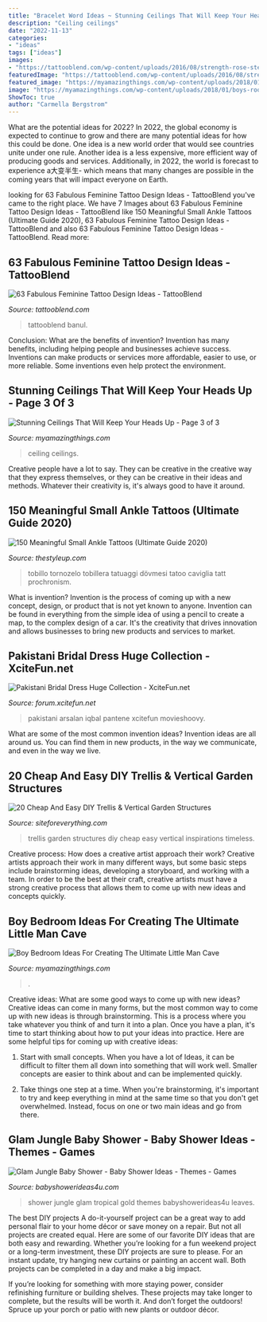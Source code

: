 ```yaml
---
title: "Bracelet Word Ideas ~ Stunning Ceilings That Will Keep Your Heads Up"
description: "Ceiling ceilings"
date: "2022-11-13"
categories:
- "ideas"
tags: ["ideas"]
images:
- "https://tattooblend.com/wp-content/uploads/2016/08/strength-rose-stem-tattoo.jpg"
featuredImage: "https://tattooblend.com/wp-content/uploads/2016/08/strength-rose-stem-tattoo.jpg"
featured_image: "https://myamazingthings.com/wp-content/uploads/2018/01/boys-room-ideas-2-.jpg"
image: "https://myamazingthings.com/wp-content/uploads/2018/01/boys-room-ideas-2-.jpg"
ShowToc: true
author: "Carmella Bergstrom"
---
```



What are the potential ideas for 2022?
In 2022, the global economy is expected to continue to grow and there are many potential ideas for how this could be done. One idea is a new world order that would see countries unite under one rule. Another idea is a less expensive, more efficient way of producing goods and services. Additionally, in 2022, the world is forecast to experience a大变半生- which means that many changes are possible in the coming years that will impact everyone on Earth.

	

		
looking for 63 Fabulous Feminine Tattoo Design Ideas - TattooBlend you've came to the right place. We have 7 Images about 63 Fabulous Feminine Tattoo Design Ideas - TattooBlend like 150 Meaningful Small Ankle Tattoos (Ultimate Guide 2020), 63 Fabulous Feminine Tattoo Design Ideas - TattooBlend and also 63 Fabulous Feminine Tattoo Design Ideas - TattooBlend. Read more:
		
    
## 63 Fabulous Feminine Tattoo Design Ideas - TattooBlend

<img loading=lazy src="https://tattooblend.com/wp-content/uploads/2016/08/strength-rose-stem-tattoo.jpg" onerror="this.onerror=null;this.src='https://tse2.mm.bing.net/th?id=OIP.bcePVXRPQL0yvfy1MqHvfQHaFT&amp;pid=15.1';" alt="63 Fabulous Feminine Tattoo Design Ideas - TattooBlend">

_Source: tattooblend.com_

>tattooblend banul. 

	

Conclusion: What are the benefits of invention?
Invention has many benefits, including helping people and businesses achieve success. Inventions can make products or services more affordable, easier to use, or more reliable. Some inventions even help protect the environment.

    
## Stunning Ceilings That Will Keep Your Heads Up - Page 3 Of 3

<img loading=lazy src="https://myamazingthings.com/wp-content/uploads/2016/11/who-said-panels-should-cover-a-ceiling-in-some-order.jpg" onerror="this.onerror=null;this.src='https://tse3.mm.bing.net/th?id=OIP.ho6pPl8YI19kC0aU3XtTpQHaLI&amp;pid=15.1';" alt="Stunning Ceilings That Will Keep Your Heads Up - Page 3 of 3">

_Source: myamazingthings.com_

>ceiling ceilings. 

	

Creative people have a lot to say. They can be creative in the creative way that they express themselves, or they can be creative in their ideas and methods. Whatever their creativity is, it's always good to have it around.

    
## 150 Meaningful Small Ankle Tattoos (Ultimate Guide 2020)

<img loading=lazy src="https://thestyleup.com/wp-content/uploads/2016/05/ankle-Tattoo-19.jpg" onerror="this.onerror=null;this.src='https://tse3.mm.bing.net/th?id=OIP.B5fGZX91ubrlpSuYQ8JGcwHaJ4&amp;pid=15.1';" alt="150 Meaningful Small Ankle Tattoos (Ultimate Guide 2020)">

_Source: thestyleup.com_

>tobillo tornozelo tobillera tatuaggi dövmesi tatoo caviglia tatt prochronism. 

	

What is invention?
Invention is the process of coming up with a new concept, design, or product that is not yet known to anyone. Invention can be found in everything from the simple idea of using a pencil to create a map, to the complex design of a car. It's the creativity that drives innovation and allows businesses to bring new products and services to market.

    
## Pakistani Bridal Dress Huge Collection - XciteFun.net

<img loading=lazy src="https://img.xcitefun.net/users/2013/11/343549,xcitefun-pakistani-bridal-collection-dress-20.jpg" onerror="this.onerror=null;this.src='https://tse1.mm.bing.net/th?id=OIP.KW3P3OHWXc--cxmm-kB-9AHaLG&amp;pid=15.1';" alt="Pakistani Bridal Dress Huge Collection - XciteFun.net">

_Source: forum.xcitefun.net_

>pakistani arsalan iqbal pantene xcitefun movieshoovy. 

	

What are some of the most common invention ideas?
Invention ideas are all around us. You can find them in new products, in the way we communicate, and even in the way we live.

    
## 20 Cheap And Easy DIY Trellis &amp; Vertical Garden Structures

<img loading=lazy src="http://siteforeverything.com/wp-content/uploads/2017/04/Trellis-Structures-17.jpg" onerror="this.onerror=null;this.src='https://tse1.mm.bing.net/th?id=OIP.v18PTWe-vmHid9vHVa7lTgAAAA&amp;pid=15.1';" alt="20 Cheap And Easy DIY Trellis &amp; Vertical Garden Structures">

_Source: siteforeverything.com_

>trellis garden structures diy cheap easy vertical inspirations timeless. 

	

Creative process: How does a creative artist approach their work?
Creative artists approach their work in many different ways, but some basic steps include brainstorming ideas, developing a storyboard, and working with a team. In order to be the best at their craft, creative artists must have a strong creative process that allows them to come up with new ideas and concepts quickly.

    
## Boy Bedroom Ideas For Creating The Ultimate Little Man Cave

<img loading=lazy src="https://myamazingthings.com/wp-content/uploads/2018/01/boys-room-ideas-2-.jpg" onerror="this.onerror=null;this.src='https://tse1.mm.bing.net/th?id=OIP.2amFHkQHA9F_7o1K1FQVXAHaHa&amp;pid=15.1';" alt="Boy Bedroom Ideas For Creating The Ultimate Little Man Cave">

_Source: myamazingthings.com_

>. 

	

Creative ideas: What are some good ways to come up with new ideas?
Creative ideas can come in many forms, but the most common way to come up with new ideas is through brainstorming. This is a process where you take whatever you think of and turn it into a plan. Once you have a plan, it's time to start thinking about how to put your ideas into practice. Here are some helpful tips for coming up with creative ideas:
1) Start with small concepts. When you have a lot of Ideas, it can be difficult to filter them all down into something that will work well. Smaller concepts are easier to think about and can be implemented quickly.

2) Take things one step at a time. When you're brainstorming, it's important to try and keep everything in mind at the same time so that you don't get overwhelmed. Instead, focus on one or two main ideas and go from there.

    
## Glam Jungle Baby Shower - Baby Shower Ideas - Themes - Games

<img loading=lazy src="https://babyshowerideas4u.com/wp-content/uploads/2019/05/Gold-Glam-Baby-Shower-Jungle-tropical-leaves.jpg" onerror="this.onerror=null;this.src='https://tse3.mm.bing.net/th?id=OIP.DdYDKFYmuP0frmB9pXyu4gHaJ4&amp;pid=15.1';" alt="Glam Jungle Baby Shower - Baby Shower Ideas - Themes - Games">

_Source: babyshowerideas4u.com_

>shower jungle glam tropical gold themes babyshowerideas4u leaves. 

	

The best DIY projects
A do-it-yourself project can be a great way to add personal flair to your home décor or save money on a repair. But not all projects are created equal. Here are some of our favorite DIY ideas that are both easy and rewarding.
Whether you’re looking for a fun weekend project or a long-term investment, these DIY projects are sure to please. For an instant update, try hanging new curtains or painting an accent wall. Both projects can be completed in a day and make a big impact.

If you’re looking for something with more staying power, consider refinishing furniture or building shelves. These projects may take longer to complete, but the results will be worth it. And don’t forget the outdoors! Spruce up your porch or patio with new plants or outdoor décor.

